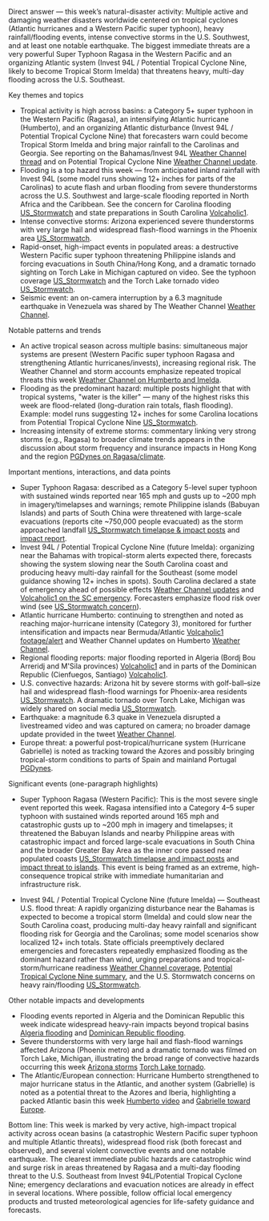 Direct answer — this week’s natural-disaster activity: Multiple active and damaging weather disasters worldwide centered on tropical cyclones (Atlantic hurricanes and a Western Pacific super typhoon), heavy rainfall/flooding events, intense convective storms in the U.S. Southwest, and at least one notable earthquake. The biggest immediate threats are a very powerful Super Typhoon Ragasa in the Western Pacific and an organizing Atlantic system (Invest 94L / Potential Tropical Cyclone Nine, likely to become Tropical Storm Imelda) that threatens heavy, multi-day flooding across the U.S. Southeast.

Key themes and topics
- Tropical activity is high across basins: a Category 5+ super typhoon in the Western Pacific (Ragasa), an intensifying Atlantic hurricane (Humberto), and an organizing Atlantic disturbance (Invest 94L / Potential Tropical Cyclone Nine) that forecasters warn could become Tropical Storm Imelda and bring major rainfall to the Carolinas and Georgia. See reporting on the Bahamas/Invest 94L [Weather Channel thread](https://x.com/weatherchannel/status/1971685713226711336) and on Potential Tropical Cyclone Nine [Weather Channel update](https://x.com/weatherchannel/status/1971691460010578410).
- Flooding is a top hazard this week — from anticipated inland rainfall with Invest 94L (some model runs showing 12+ inches for parts of the Carolinas) to acute flash and urban flooding from severe thunderstorms across the U.S. Southwest and large-scale flooding reported in North Africa and the Caribbean. See the concern for Carolina flooding [US_Stormwatch](https://x.com/US_Stormwatch/status/1971686281638982079) and state preparations in South Carolina [Volcaholic1](https://x.com/Volcaholic1/status/1971686656731426932).
- Intense convective storms: Arizona experienced severe thunderstorms with very large hail and widespread flash-flood warnings in the Phoenix area [US_Stormwatch](https://x.com/US_Stormwatch/status/1971681622333575567).
- Rapid-onset, high-impact events in populated areas: a destructive Western Pacific super typhoon threatening Philippine islands and forcing evacuations in South China/Hong Kong, and a dramatic tornado sighting on Torch Lake in Michigan captured on video. See the typhoon coverage [US_Stormwatch](https://x.com/US_Stormwatch/status/1969924132998619483) and the Torch Lake tornado video [US_Stormwatch](https://x.com/US_Stormwatch/status/1970278879987409289).
- Seismic event: an on-camera interruption by a 6.3 magnitude earthquake in Venezuela was shared by The Weather Channel [Weather Channel](https://x.com/weatherchannel/status/1971303696760754264).

Notable patterns and trends
- An active tropical season across multiple basins: simultaneous major systems are present (Western Pacific super typhoon Ragasa and strengthening Atlantic hurricanes/invests), increasing regional risk. The Weather Channel and storm accounts emphasize repeated tropical threats this week [Weather Channel on Humberto and Imelda](https://x.com/weatherchannel/status/1971413690617303490).
- Flooding as the predominant hazard: multiple posts highlight that with tropical systems, "water is the killer" — many of the highest risks this week are flood-related (long-duration rain totals, flash flooding). Example: model runs suggesting 12+ inches for some Carolina locations from Potential Tropical Cyclone Nine [US_Stormwatch](https://x.com/US_Stormwatch/status/1971686281638982079).
- Increasing intensity of extreme storms: commentary linking very strong storms (e.g., Ragasa) to broader climate trends appears in the discussion about storm frequency and insurance impacts in Hong Kong and the region [PGDynes on Ragasa/climate](https://x.com/PGDynes/status/1970250776833597536).

Important mentions, interactions, and data points
- Super Typhoon Ragasa: described as a Category 5-level super typhoon with sustained winds reported near 165 mph and gusts up to ~200 mph in imagery/timelapses and warnings; remote Philippine islands (Babuyan Islands) and parts of South China were threatened with large-scale evacuations (reports cite ~750,000 people evacuated) as the storm approached landfall [US_Stormwatch timelapse & impact posts](https://x.com/US_Stormwatch/status/1969887603869782200) and [impact report](https://x.com/US_Stormwatch/status/1969924132998619483).
- Invest 94L / Potential Tropical Cyclone Nine (future Imelda): organizing near the Bahamas with tropical-storm alerts expected there, forecasts showing the system slowing near the South Carolina coast and producing heavy multi-day rainfall for the Southeast (some model guidance showing 12+ inches in spots). South Carolina declared a state of emergency ahead of possible effects [Weather Channel updates](https://x.com/weatherchannel/status/1971685713226711336) and [Volcaholic1 on the SC emergency](https://x.com/Volcaholic1/status/1971686656731426932). Forecasters emphasize flood risk over wind (see [US_Stormwatch concern](https://x.com/US_Stormwatch/status/1971686281638982079)).
- Atlantic hurricane Humberto: continuing to strengthen and noted as reaching major-hurricane intensity (Category 3), monitored for further intensification and impacts near Bermuda/Atlantic [Volcaholic1 footage/alert](https://x.com/Volcaholic1/status/1971677437688967446) and Weather Channel updates on Humberto [Weather Channel](https://x.com/weatherchannel/status/1971413690617303490).
- Regional flooding reports: major flooding reported in Algeria (Bordj Bou Arreridj and M'Sila provinces) [Volcaholic1](https://x.com/Volcaholic1/status/1971668887197581560) and in parts of the Dominican Republic (Cienfuegos, Santiago) [Volcaholic1](https://x.com/Volcaholic1/status/1971674180094742900).
- U.S. convective hazards: Arizona hit by severe storms with golf-ball–size hail and widespread flash-flood warnings for Phoenix-area residents [US_Stormwatch](https://x.com/US_Stormwatch/status/1971681622333575567). A dramatic tornado over Torch Lake, Michigan was widely shared on social media [US_Stormwatch](https://x.com/US_Stormwatch/status/1970278879987409289).
- Earthquake: a magnitude 6.3 quake in Venezuela disrupted a livestreamed video and was captured on camera; no broader damage update provided in the tweet [Weather Channel](https://x.com/weatherchannel/status/1971303696760754264).
- Europe threat: a powerful post-tropical/hurricane system (Hurricane Gabrielle) is noted as tracking toward the Azores and possibly bringing tropical-storm conditions to parts of Spain and mainland Portugal [PGDynes](https://x.com/PGDynes/status/1971271149146472527).

Significant events (one-paragraph highlights)
- Super Typhoon Ragasa (Western Pacific): This is the most severe single event reported this week. Ragasa intensified into a Category 4–5 super typhoon with sustained winds reported around 165 mph and catastrophic gusts up to ~200 mph in imagery and timelapses; it threatened the Babuyan Islands and nearby Philippine areas with catastrophic impact and forced large-scale evacuations in South China and the broader Greater Bay Area as the inner core passed near populated coasts [US_Stormwatch timelapse and impact posts](https://x.com/US_Stormwatch/status/1969887603869782200) and [impact threat to islands](https://x.com/US_Stormwatch/status/1969924132998619483). This event is being framed as an extreme, high-consequence tropical strike with immediate humanitarian and infrastructure risk.

- Invest 94L / Potential Tropical Cyclone Nine (future Imelda) — Southeast U.S. flood threat: A rapidly organizing disturbance near the Bahamas is expected to become a tropical storm (Imelda) and could slow near the South Carolina coast, producing multi-day heavy rainfall and significant flooding risk for Georgia and the Carolinas; some model scenarios show localized 12+ inch totals. State officials preemptively declared emergencies and forecasters repeatedly emphasized flooding as the dominant hazard rather than wind, urging preparations and tropical-storm/hurricane readiness [Weather Channel coverage](https://x.com/weatherchannel/status/1971685713226711336), [Potential Tropical Cyclone Nine summary](https://x.com/weatherchannel/status/1971691460010578410), and the U.S. Stormwatch concerns on heavy rain/flooding [US_Stormwatch](https://x.com/US_Stormwatch/status/1971686281638982079).

Other notable impacts and developments
- Flooding events reported in Algeria and the Dominican Republic this week indicate widespread heavy-rain impacts beyond tropical basins [Algeria flooding](https://x.com/Volcaholic1/status/1971668887197581560) and [Dominican Republic flooding](https://x.com/Volcaholic1/status/1971674180094742900).
- Severe thunderstorms with very large hail and flash-flood warnings affected Arizona (Phoenix metro) and a dramatic tornado was filmed on Torch Lake, Michigan, illustrating the broad range of convective hazards occurring this week [Arizona storms](https://x.com/US_Stormwatch/status/1971681622333575567) [Torch Lake tornado](https://x.com/US_Stormwatch/status/1970278879987409289).
- The Atlantic/European connection: Hurricane Humberto strengthened to major hurricane status in the Atlantic, and another system (Gabrielle) is noted as a potential threat to the Azores and Iberia, highlighting a packed Atlantic basin this week [Humberto video](https://x.com/Volcaholic1/status/1971677437688967446) and [Gabrielle toward Europe](https://x.com/PGDynes/status/1971271149146472527).

Bottom line: This week is marked by very active, high-impact tropical activity across ocean basins (a catastrophic Western Pacific super typhoon and multiple Atlantic threats), widespread flood risk (both forecast and observed), and several violent convective events and one notable earthquake. The clearest immediate public hazards are catastrophic wind and surge risk in areas threatened by Ragasa and a multi-day flooding threat to the U.S. Southeast from Invest 94L/Potential Tropical Cyclone Nine; emergency declarations and evacuation notices are already in effect in several locations. Where possible, follow official local emergency products and trusted meteorological agencies for life-safety guidance and forecasts.
